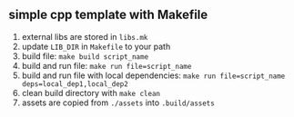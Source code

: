 ## simple cpp template with Makefile

1. external libs are stored in `libs.mk`
2. update `LIB_DIR` in `Makefile` to your path
3. build file: `make build script_name`
4. build and run file: `make run file=script_name`
5. build and run file with local dependencies: `make run file=script_name deps=local_dep1,local_dep2`
6. clean build directory with `make clean`
7. assets are copied from `./assets` into `.build/assets`